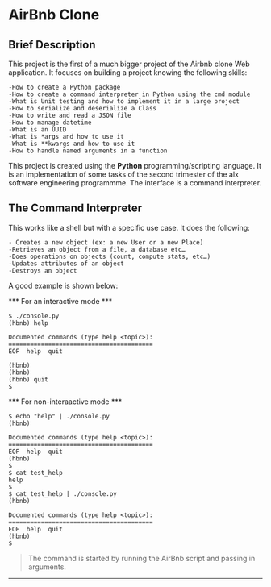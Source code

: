 # AirBnb Clone
## Brief Description

 This project is the first of a much bigger project of the Airbnb clone Web application. It focuses on building a project knowing the following skills:

 ```
-How to create a Python package
-How to create a command interpreter in Python using the cmd module
-What is Unit testing and how to implement it in a large project
-How to serialize and deserialize a Class
-How to write and read a JSON file
-How to manage datetime
-What is an UUID
-What is *args and how to use it
-What is **kwargs and how to use it
-How to handle named arguments in a function
```

 This project is created using the **Python** programming/scripting language. It is an implementation of some tasks of the second trimester of the alx software engineering programmme. The interface is a command interpreter.


## The Command Interpreter
 This  works like a shell but with a specific use case.
 It  does the following:
 ```
- Creates a new object (ex: a new User or a new Place)
-Retrieves an object from a file, a database etc…
-Does operations on objects (count, compute stats, etc…)
-Updates attributes of an object
-Destroys an object
```
A good example is shown below:

 *** For an interactive mode ***
```shell
$ ./console.py
(hbnb) help

Documented commands (type help <topic>):
========================================
EOF  help  quit

(hbnb) 
(hbnb) 
(hbnb) quit
$
```

*** For non-interaactive mode ***
```shell
$ echo "help" | ./console.py
(hbnb)

Documented commands (type help <topic>):
========================================
EOF  help  quit
(hbnb) 
$
$ cat test_help
help
$
$ cat test_help | ./console.py
(hbnb)

Documented commands (type help <topic>):
========================================
EOF  help  quit
(hbnb) 
$
```

> The command is started by running  the AirBnb script and passing in arguments.
---